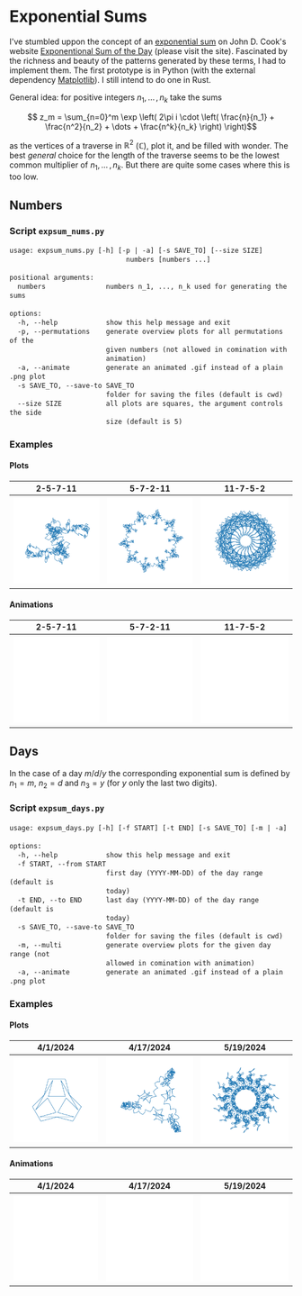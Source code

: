 # Exponential Sums

I've stumbled uppon the concept of an [exponential sum][expsum_wiki] on John D. Cook's website [Exponentional Sum of the Day][expsum_jdc] (please visit the site). Fascinated by the richness and beauty of the patterns generated by these terms, I had to implement them. The first prototype is in Python (with the external dependency [Matplotlib][matplotlib]). I still intend to do one in Rust.

General idea: for positive integers $`n_1,\dots\,, n_k`$ take the sums
```math
    z_m =
    \sum_{n=0}^m
        \exp \left( 2\pi i \cdot \left(
            \frac{n}{n_1} + \frac{n^2}{n_2} + \dots + \frac{n^k}{n_k}
        \right) \right)
```
as the vertices of a traverse in $`\mathbb{R}^2`$ ($`\mathbb{C}`$), plot it, and be filled with wonder. The best _general_ choice for the length of the traverse seems to be the lowest common multiplier of $`n_1, \dots\,, n_k`$. But there are quite some cases where this is too low.

## Numbers

### Script `expsum_nums.py`

```none
usage: expsum_nums.py [-h] [-p | -a] [-s SAVE_TO] [--size SIZE]
                             numbers [numbers ...]

positional arguments:
  numbers               numbers n_1, ..., n_k used for generating the sums

options:
  -h, --help            show this help message and exit
  -p, --permutations    generate overview plots for all permutations of the
                        given numbers (not allowed in comination with
                        animation)
  -a, --animate         generate an animated .gif instead of a plain .png plot
  -s SAVE_TO, --save-to SAVE_TO
                        folder for saving the files (default is cwd)
  --size SIZE           all plots are squares, the argument controls the side
                        size (default is 5)
```

### Examples

#### Plots

**2-5-7-11**|**5-7-2-11**|**11-7-5-2**
:-:|:-:|:-:
<img src="Numbers/2_5_7_11/2-5-7-11.png" width="250"/>|<img src="Numbers/2_5_7_11/5-7-2-11.png" width="250"/>|<img src="Numbers/2_5_7_11/11-7-5-2.png" width="250"/>

#### Animations

**2-5-7-11**|**5-7-2-11**|**11-7-5-2**
:-:|:-:|:-:
<img src="Numbers/2_5_7_11/2-5-7-11.gif" width="250"/>|<img src="Numbers/2_5_7_11/5-7-2-11.gif" width="250"/>|<img src="Numbers/2_5_7_11/11-7-5-2.gif" width="250"/>

## Days
In the case of a day $`m/d/y`$ the corresponding exponential sum is defined by $`n_1 = m`$, $`n_2 = d`$ and $`n_3 = y`$ (for $`y`$ only the last two digits).

### Script `expsum_days.py`

```none
usage: expsum_days.py [-h] [-f START] [-t END] [-s SAVE_TO] [-m | -a]

options:
  -h, --help            show this help message and exit
  -f START, --from START
                        first day (YYYY-MM-DD) of the day range (default is
                        today)
  -t END, --to END      last day (YYYY-MM-DD) of the day range (default is
                        today)
  -s SAVE_TO, --save-to SAVE_TO
                        folder for saving the files (default is cwd)
  -m, --multi           generate overview plots for the given day range (not
                        allowed in comination with animation)
  -a, --animate         generate an animated .gif instead of a plain .png plot
```

### Examples

#### Plots

**4/1/2024**|**4/17/2024**|**5/19/2024**
:-:|:-:|:-:
<img src="Days/24/04/4-1-24.png" width="250"/>|<img src="Days/24/04/4-17-24.png" width="250"/>|<img src="Days/24/05/5-19-24.png" width="250"/>

#### Animations

**4/1/2024**|**4/17/2024**|**5/19/2024**
:-:|:-:|:-:
<img src="Days/24/04/4-1-24.gif" width="250"/>|<img src="Days/24/04/4-17-24.gif" width="250"/>|<img src="Days/24/05/5-19-24.gif" width="250"/>


 [expsum_wiki]:https://en.wikipedia.org/wiki/Exponential_sum
 [expsum_jdc]:https://www.johndcook.com/expsum/
 [matplotlib]:https://matplotlib.org/stable/
